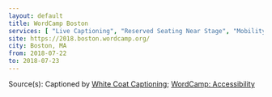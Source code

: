 ```yaml
---
layout: default
title: WordCamp Boston
services: [ "Live Captioning", "Reserved Seating Near Stage", "Mobility Access", "Quiet/Rest Area", "Nursing / Pumping Room", ]
site: https://2018.boston.wordcamp.org/
city: Boston, MA
from: 2018-07-22
to: 2018-07-23
---
```


Source(s): Captioned by [White Coat Captioning](http://www.whitecoatcaptioning.com/); [WordCamp: Accessibility](https://2018.boston.wordcamp.org/about/accessibility/)
